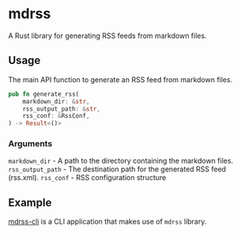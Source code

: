 # mdrss
A Rust library for generating RSS feeds from markdown files.

## Usage
The main API function to generate an RSS feed from markdown files.
```rust
pub fn generate_rss(
    markdown_dir: &str,
    rss_output_path: &str,
    rss_conf: &RssConf,
) -> Result<()>
```
### Arguments
`markdown_dir` - A path to the directory containing the markdown files.
`rss_output_path` - The destination path for the generated RSS feed (rss.xml).
`rss_conf` - RSS configuration structure

## Example
[mdrss-cli](https://github.com/0x4ndy/mdrss-cli) is a CLI application that makes use of `mdrss` library.
